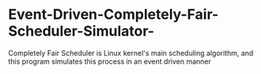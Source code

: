 # Event-Driven-Completely-Fair-Scheduler-Simulator-
Completely Fair Scheduler is Linux kernel's main scheduling algorithm, and this program simulates this process in an event driven manner
